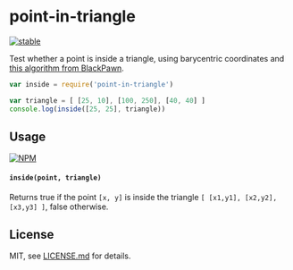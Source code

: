 # point-in-triangle

[![stable](http://badges.github.io/stability-badges/dist/stable.svg)](http://github.com/badges/stability-badges)

Test whether a point is inside a triangle, using barycentric coordinates and [this algorithm from BlackPawn](http://www.blackpawn.com/texts/pointinpoly/).

```js
var inside = require('point-in-triangle')

var triangle = [ [25, 10], [100, 250], [40, 40] ]
console.log(inside([25, 25], triangle))
```

## Usage

[![NPM](https://nodei.co/npm/point-in-triangle.png)](https://nodei.co/npm/point-in-triangle/)

#### `inside(point, triangle)`

Returns true if the point `[x, y]` is inside the triangle `[ [x1,y1], [x2,y2], [x3,y3] ]`, false otherwise.

## License

MIT, see [LICENSE.md](http://github.com/mattdesl/point-in-triangle/blob/master/LICENSE.md) for details.
